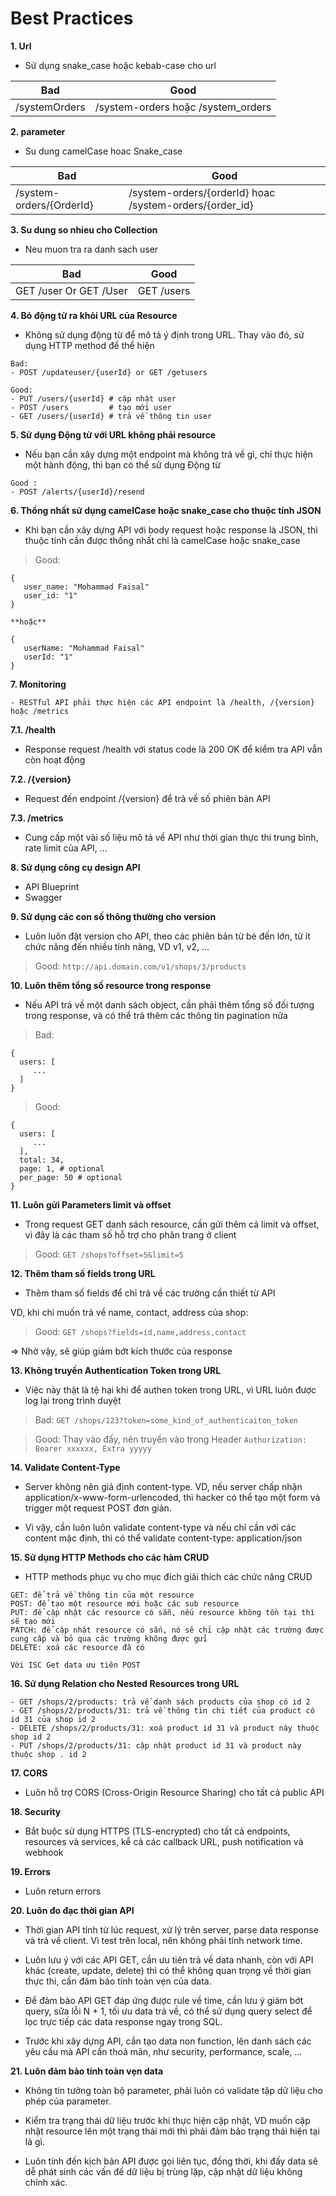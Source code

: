 # Best Practices

**1. Url**

- Sử dụng snake_case hoặc kebab-case cho url

| **Bad** | **Good** |
| --- | --- |
| /systemOrders | /system-orders hoặc /system_orders |

**2. parameter**

- Su dung camelCase hoac Snake_case

| **Bad** | **Good** |
| --- | --- |
| /system-orders/{OrderId} | /system-orders/{orderId} hoac /system-orders/{order_id} |

**3. Su dung so nhieu cho Collection**

- Neu muon tra ra danh sach user

| **Bad** | **Good** |
| --- | --- |
| GET /user Or GET /User | GET /users |

**4. Bỏ động từ ra khỏi URL của Resource**

- Không sử dụng động từ để mô tả ý định trong URL. Thay vào đó, sử dụng HTTP method để thể hiện

```
Bad:
- POST /updateuser/{userId} or GET /getusers
```

```
Good:
- PUT /users/{userId} # cập nhật user 
- POST /users         # tạo mới user
- GET /users/{userId} # trả về thông tin user
```

**5. Sử dụng Động từ với URL không phải resource**

- Nếu bạn cần xây dựng một endpoint mà không trả về gì, chỉ thực hiện một hành động, thì bạn có thể sử dụng Động từ

```
Good :
- POST /alerts/{userId}/resend
```

**6. Thống nhất sử dụng camelCase hoặc snake_case cho thuộc tính JSON**

- Khi bạn cần xây dựng API với body request hoặc response là JSON, thì thuộc tính cần được thống nhất chỉ là camelCase hoặc snake_case


> Good:
```
{
   user_name: "Mohammad Faisal"
   user_id: "1"
}

**hoặc**

{
   userName: "Mohammad Faisal"
   userId: "1"
}

```

**7. Monitoring**

`- RESTful API phải thực hiện các API endpoint là /health, /{version} hoặc /metrics`

**7.1. /health**

- Response request /health với status code là 200 OK để kiểm tra API vẫn còn hoạt động

**7.2. /{version}**

- Request đến endpoint /{version} để trả về số phiên bản API

**7.3. /metrics**

- Cung cấp một vài số liệu mô tả về API như thời gian thực thi trung bình, rate limit của API, ...

**8. Sử dụng công cụ design API**

- API Blueprint 
- Swagger

**9. Sử dụng các con số thông thường cho version**

- Luôn luôn đặt version cho API, theo các phiên bản từ bé đến lớn, từ ít chức năng đến nhiều tính năng, VD v1, v2, ...


> Good:
`http://api.domain.com/v1/shops/3/products`


**10. Luôn thêm tổng số resource trong response**

- Nếu API trả về một danh sách object, cần phải thêm tổng số đối tượng trong response, và có thể trả thêm các thông tin pagination nữa


> Bad:
```
{
  users: [ 
     ...
  ]
}
```


> Good:
```
{
  users: [ 
     ...
  ],
  total: 34,
  page: 1, # optional
  per_page: 50 # optional
}
```

**11. Luôn gửi Parameters limit và offset**

- Trong request GET danh sách resource, cần gửi thêm cả limit và offset, vì đây là các tham số hỗ trợ cho phân trang ở client


> Good:
`GET /shops?offset=5&limit=5`

**12. Thêm tham số fields trong URL**

- Thêm tham số fields để chỉ trả về các trường cần thiết từ API

VD, khi chỉ muốn trả về name, contact, address của shop:


> Good:
`GET /shops?fields=id,name,address,contact`

=> Nhờ vậy, sẽ giúp giảm bớt kích thước của response

**13. Không truyền Authentication Token trong URL**

- Việc này thật là tệ hại khi để authen token trong URL, vì URL luôn được log lại trong trình duyệt


> Bad:
`GET /shops/123?token=some_kind_of_authenticaiton_token`


> Good: Thay vào đấy, nên truyền vào trong Header
`Authorization: Bearer xxxxxx, Extra yyyyy
`

**14. Validate Content-Type**

- Server không nên giả định content-type. VD, nếu server chấp nhận application/x-www-form-urlencoded, thì hacker có thể tạo một form và trigger một request POST đơn giản.

- Vì vậy, cần luôn luôn validate content-type và nếu chỉ cần với các content mặc định, thì có thể validate content-type: application/json

**15. Sử dụng HTTP Methods cho các hàm CRUD**

- HTTP methods phục vụ cho mục đích giải thích các chức năng CRUD

```
GET: để trả về thông tin của một resource
POST: để tạo một resource mới hoặc các sub resource
PUT: để cập nhật các resource có sẵn, nếu resource không tồn tại thì sẽ tạo mới
PATCH: để cập nhật resource có sắn, nó sẽ chỉ cập nhật các trường được cung cấp và bỏ qua các trường không được gửi
DELETE: xoá các resource đã có

Với ISC Get data ưu tiên POST
```

**16. Sử dụng Relation cho Nested Resources trong URL**

```
- GET /shops/2/products: trả về danh sách products của shop có id 2
- GET /shops/2/products/31: trả về thông tin chi tiết của product có id 31 của shop id 2
- DELETE /shops/2/products/31: xoá product id 31 và product này thuộc shop id 2
- PUT /shops/2/products/31: cập nhật product id 31 và product này thuộc shop . id 2
```

**17. CORS**

- Luôn hỗ trợ CORS (Cross-Origin Resource Sharing) cho tất cả public API

**18. Security**

- Bắt buộc sử dụng HTTPS (TLS-encrypted) cho tất cả endpoints, resources và services, kể cả các callback URL, push notification và webhook

**19. Errors**

- Luôn return errors

**20. Luôn đo đạc thời gian API**

- Thời gian API tính từ lúc request, xử lý trên server, parse data response và trả về client. Vì test trên local, nên không phải tính network time.

- Luôn lưu ý với các API GET, cần ưu tiên trả về data nhanh, còn với API khác (create, update, delete) thì có thể không quan trọng về thời gian thực thi, cần đảm bảo tính toàn vẹn của data.

- Để đảm bảo API GET đáp ứng được rule về time, cần lưu ý giảm bớt query, sửa lỗi N + 1, tối ưu data trả về, có thể sử dụng query select để lọc trực tiếp các data response ngay trong SQL.

- Trước khi xây dựng API, cần tạo data non function, lên danh sách các yêu cầu mà API cần thoả mãn, như security, performance, scale, ...


**21. Luôn đảm bảo tính toàn vẹn data**

- Không tin tưởng toàn bộ parameter, phải luôn có validate tập dữ liệu cho phép của parameter.

- Kiểm tra trạng thái dữ liệu trước khi thực hiện cập nhật, VD muốn cập nhật resource lên một trạng thái mới thì phải đảm bảo trạng thái hiện tại là gì.

- Luôn tính đến kịch bản API được gọi liên tục, đồng thời, khi đấy data sẽ dễ phát sinh các vấn đề dữ liệu bị trùng lặp, cập nhật dữ liệu không chính xác.


